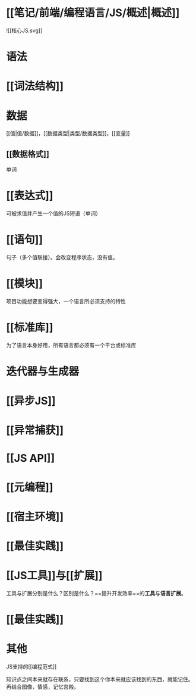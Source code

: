 # [[笔记/前端/编程语言/JS/概述|概述]]
![[核心JS.svg]] 
# 语法
# [[词法结构]] 
# 数据
[[值|值/数据]]，[[数据类型|类型/数据类型]]，[[变量]] 
## [[数据格式]] 
单词
# [[表达式]] 
可被求值并产生一个值的JS短语（单词）
# [[语句]] 
句子（多个值联接）。会改变程序状态，没有值。
# [[模块]] 
项目功能想要变得强大，一个语言所必须支持的特性
# [[标准库]] 
为了语言本身好用，所有语言都必须有一个平台或标准库
# 迭代器与生成器
# [[异步JS]] 
# [[异常捕获]] 
# [[JS API]] 
# [[元编程]] 
# [[宿主环境]] 
# [[最佳实践]] 
# [[JS工具]]与[[扩展]] 
工具与扩展分别是什么？区别是什么？==提升开发效率==的**工具**与**语言扩展**。
# [[最佳实践]] 
# 其他
JS支持的[[编程范式]] 

知识点之间本来就存在联系，只要找到这个你本来就应该找到的东西，就能记住。再结合图像，情感，记忆宫殿。
